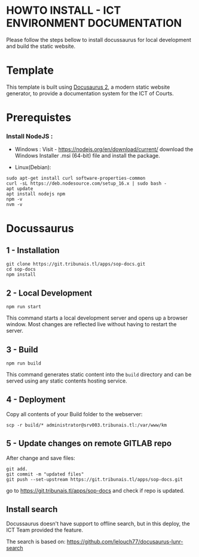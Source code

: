 # HOWTO INSTALL - ICT ENVIRONMENT DOCUMENTATION
Please follow the steps bellow to install docussaurus for local development and build the static website.

# Template

This template is built using [Docusaurus 2](https://docusaurus.io/), a modern static website generator, to provide a documentation system for the ICT of Courts.

# Prerequistes

### Install NodeJS :
- Windows : 
Visit - https://nodejs.org/en/download/current/ download the Windows Installer .msi (64-bit) file and install the package.

- Linux(Debian):

````console
sudo apt-get install curl software-properties-common 
curl -sL https://deb.nodesource.com/setup_16.x | sudo bash - 
apt update
apt install nodejs npm
npm -v
nvm -v
````

# Docussaurus 

##  1 - Installation

```console
git clone https://git.tribunais.tl/apps/sop-docs.git
cd sop-docs
npm install
```

## 2 - Local Development

```console
npm run start
```

This command starts a local development server and opens up a browser window. Most changes are reflected live without
having to restart the server.


## 3 - Build

```console
npm run build
```

This command generates static content into the `build` directory and can be served using any static contents hosting
service.

## 4 - Deployment 

Copy all contents of your Build folder to the webserver:
```console
scp -r build/* administrator@srv003.tribunais.tl:/var/www/km
```

## 5 - Update changes on remote GITLAB repo

After change and save files:

```console
git add.
git commit -m "updated files" 
git push --set-upstream https://git.tribunais.tl/apps/sop-docs.git
```
go to https://git.tribunais.tl/apps/sop-docs and check if repo is updated.
## Install search
Docussaurus doesn't have support to offline search, but in this deploy, the ICT Team provided the feature.

The search  is based on: 
https://github.com/lelouch77/docusaurus-lunr-search
